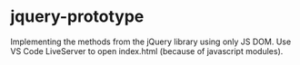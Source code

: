# jquery-prototype
Implementing the methods from the jQuery library using only JS DOM.
Use VS Code LiveServer to open index.html (because of javascript modules).